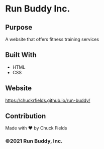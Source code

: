 # Run Buddy Inc.

## Purpose
A website that offers fitness training services

## Built With
* HTML
* CSS

## Website
https://chuckrfields.github.io/run-buddy/

## Contribution
Made with ❤️ by Chuck Fields

### ©️2021 Run Buddy, Inc. 
